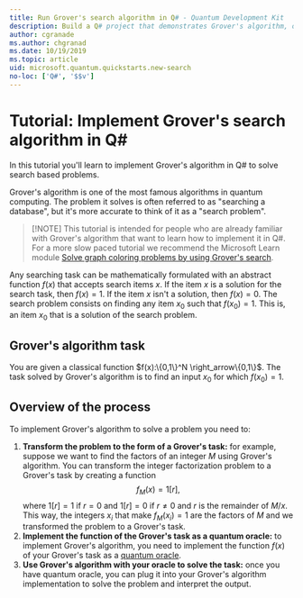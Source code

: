 ```yaml
---
title: Run Grover's search algorithm in Q# - Quantum Development Kit
description: Build a Q# project that demonstrates Grover's algorithm, one of the canonical quantum algorithms.
author: cgranade
ms.author: chgranad
ms.date: 10/19/2019
ms.topic: article
uid: microsoft.quantum.quickstarts.new-search
no-loc: ['Q#', '$$v']
---
```


# Tutorial: Implement Grover's search algorithm in Q\#

In this tutorial you'll learn to implement Grover's algorithm in Q# to solve search based problems.

Grover's algorithm is one of the most famous algorithms in quantum computing. The problem it solves is often referred to as "searching a database", but it's more accurate to think of it as a "search problem".

> [!NOTE] This tutorial is intended for people who are already familiar with
> Grover's algorithm that want to learn how to implement it in Q#. For a more
> slow paced tutorial we recommend the Microsoft Learn module [Solve graph
> coloring problems by using Grover's
> search](https://docs.microsoft.com/learn/modules/solve-graph-coloring-problems-grovers-search/).

Any searching task can be mathematically formulated with an abstract function $f(x)$ that accepts search items $x$. If the item $x$ is a solution for the search task, then $f(x)=1$. If the item $x$ isn't a solution, then $f(x)=0$. The search problem consists on finding any item $x_0$ such that $f(x_0)=1$. This is, an item $x_0$ that is a solution of the search problem.

## Grover's algorithm task

You are given a classical function $f(x):\{0,1\}^N \right_arrow\{0,1\}$. The task solved by Grover's algorithm is to find an input $x_0$ for which $f(x_0)=1$.

## Overview of the process

To implement Grover's algorithm to solve a problem you need to:

1. **Transform the problem to the form of a Grover's task:** for example, suppose we want to find the factors of an integer $M$ using Grover's algorithm. You can transform the integer factorization problem to a Grover's task by creating a function $$f_M(x)=1[r],$$ where $1[r]=1$ if $r=0$ and $1[r]=0$ if $r\neq0$ and $r$ is the remainder of $M/x$. This way, the integers $x_i$ that make $f_M(x_i)=1$ are the factors of $M$ and we transformed the problem to a Grover's task.
1. **Implement the function of the Grover's task as a quantum oracle:** to implement Grover's algorithm, you need to implement the function $f(x)$ of your Grover's task as a [quantum oracle](xref:microsoft.quantum.concepts.oracles).
1. **Use Grover's algorithm with your oracle to solve the task:** once you have quantum oracle, you can plug it into your Grover's algorithm implementation to solve the problem and interpret the output.

<!-- Any searching task can be mathematically formulated with an abstract function $f(x)$ that accepts search items $x$. If the item $x$ is a solution for the search task, then $f(x)=1$. If the item $x$ isn't a solution, then $f(x)=0$.

The search problem consists on finding any item $x_0$ such that $f(x_0)=1$. This is, an item $x_0$ that is a solution of the search problem.

Generally, we don't have access to the internal workings of $f$, but we can ask search queries by trying input items $x$ and observing the output.
 -->
